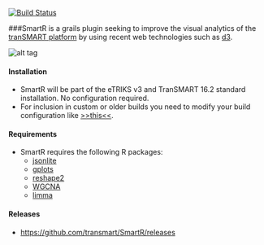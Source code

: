 [![Build Status](https://travis-ci.org/transmart/SmartR.svg?branch=master)](https://travis-ci.org/transmart/SmartR)

###SmartR is a grails plugin seeking to improve the visual analytics of the [tranSMART platform](https://github.com/transmart/transmartApp) by using recent web technologies such as [d3](http://d3js.org/).

![alt tag](http://i.imgur.com/8qltmqs.png)

#### Installation
- SmartR will be part of the eTRIKS v3 and TranSMART 16.2 standard installation. No configuration required.
- For inclusion in custom or older builds you need to modify your build configuration like  [>>this<<](https://github.com/transmart/transmartApp/commit/a781506f06d6ffb38cba307ed13879cb35e22056).

#### Requirements
- SmartR requires the following R packages:
  - [jsonlite](https://cran.r-project.org/web/packages/jsonlite/index.html)
  - [gplots](https://cran.r-project.org/web/packages/gplots/index.html)
  - [reshape2](https://cran.r-project.org/web/packages/reshape2/index.html)
  - [WGCNA](https://cran.r-project.org/web/packages/WGCNA/index.html)
  - [limma](https://bioconductor.org/packages/release/bioc/html/limma.html)
  
#### Releases
- https://github.com/transmart/SmartR/releases

